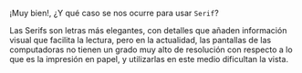 ¡Muy bien!, ¿Y qué caso se nos ocurre para usar `Serif`?

Las Serifs son letras más elegantes, con detalles que añaden información visual que facilita la lectura, pero en la actualidad, las pantallas de las computadoras no tienen un grado muy alto de resolución con respecto a lo que es la impresión en papel, y utilizarlas en este medio dificultan la vista.
